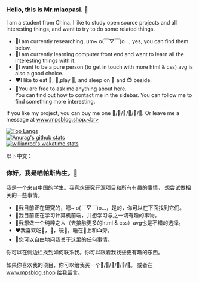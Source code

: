 
### Hello, this is Mr.miaopasi. 👋 <br>
I am a student from China. I like to study open source projects and all interesting things, and want to try to do some related things.<br>

* 🔭I am currently researching, um~ o(￣▽￣)o..., yes, you can find them below.<br>
* 🌱I am currently learning computer front end and want to learn all the interesting things with it.<br>
* 🤔I want to be a pure person (to get in touch with more html & css) avg is also a good choice.<br>
* ❤️I like to eat 🍉, 🐓,play 🏓, and sleep on 🛌 and 📺 beside.<br>
* 💬You are free to ask me anything about here.<br>
You can find out how to contact me in the sidebar. You can follow me to find something more interesting.<br>

If you like my project, you can buy me one 🍉/🍔/🍟/🍦/🥤/🍰. Or leave me a message at www.mpsblog.shop.<br>

[![Top Langs](https://github-readme-stats.vercel.app/api/top-langs/?username=TYblog&exclude_repo=github-readme-stats,anuraghazra.github.io)](https://github.com/anuraghazra/github-readme-stats) <br>
[![Anurag's github stats](https://github-readme-stats.vercel.app/api?username=TYblog)](https://github.com/anuraghazra/github-readme-stats)  <br>
[![willianrod's wakatime stats](https://github-readme-stats.vercel.app/api/wakatime?username=TYblog)](https://github.com/anuraghazra/github-readme-stats) <br>

以下中文：

### 你好，我是喵帕斯先生。👋<br>

我是一个来自中国的学生。我喜欢研究开源项目和所有有趣的事情， 想尝试做相关的一些事情。<br>

* 🔭我目前正在研究的，嗯~ o(*￣▽￣*)o...，是的，你可以在下面找到它们。<br>
* 🌱我目前正在学习计算机前端，并想学习与之一切有趣的事物。<br>
* 🤔我想做一个纯粹之人（去接触更多的html & css）avg也是不错的选择。<br>
* ❤️我喜欢吃🍉，🐓，玩🏓，睡在🛌上和📺旁。<br>
* 💬您可以自由地问我关于这里的任何事情。<br>

你可以在侧边栏找到如何联系我。你可以跟着我找些更有趣的东西。<br>

如果你喜欢我的项目，你可以给我买一个🍉/🍔/🍟/🍦/🥤/🍰。 或者在 www.mpsblog.shop 给我留言。 <br>
